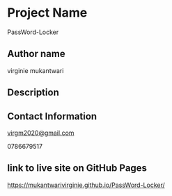 # Project Name
PassWord-Locker

## Author name
 virginie mukantwari

 ## Description

 ## Contact Information
 virgm2020@gmail.com

 0786679517

 ## link to live site on GitHub Pages
 https://mukantwarivirginie.github.io/PassWord-Locker/